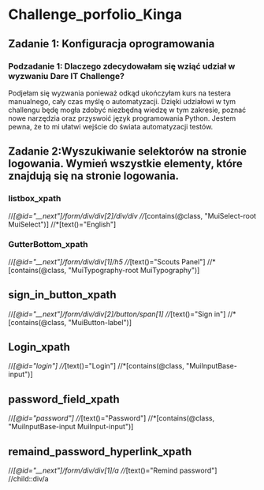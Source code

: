 # Challenge_porfolio_Kinga
 ## Zadanie 1: Konfiguracja oprogramowania
### Podzadanie 1: Dlaczego zdecydowałam się wziąć udział w wyzwaniu Dare IT Challenge?
Podjełam się wyzwania ponieważ odkąd ukończyłam kurs na testera manualnego, cały czas myślę o automatyzacji. Dzięki udziałowi w tym challengu będę mogła zdobyć niezbędną wiedzę w tym zakresie, poznać nowe narzędzia oraz przyswoić język programowania Python. Jestem pewna, że to mi ułatwi wejście do świata automatyzacji testów. 

## Zadanie 2:Wyszukiwanie selektorów na stronie logowania. Wymień wszystkie elementy, które znajdują się na stronie logowania.
### listbox_xpath
//*[@id="__next"]/form/div/div[2]/div/div
//*[contains(@class, "MuiSelect-root MuiSelect")]
//*[text()="English"]
### GutterBottom_xpath
//*[@id="__next"]/form/div/div[1]/h5
//*[text()="Scouts Panel"]
//*[contains(@class, "MuiTypography-root MuiTypography")]
## sign_in_button_xpath
//*[@id="__next"]/form/div/div[2]/button/span[1]
//*[text()="Sign in"]
//*[contains(@class, "MuiButton-label")]
## Login_xpath
//*[@id="login"]
//*[text()="Login"]
//*[contains(@class, "MuiInputBase-input")]
## password_field_xpath
//*[@id="password"]
//*[text()="Password"]
//*[contains(@class, "MuiInputBase-input MuiInput-input")]
## remaind_password_hyperlink_xpath
//*[@id="__next"]/form/div/div[1]/a
//*[text()="Remind password"]
//child::div/a

